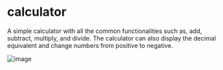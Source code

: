 # calculator

A simple calculator with all the common functionalities such as, add, subtract, multiply, and divide. The calculator can also display the decimal equivalent and change numbers from positive to negative.

![image](https://user-images.githubusercontent.com/95874838/174672842-34a666da-820d-4e6d-bbfa-535af1521646.png)
